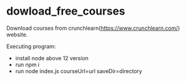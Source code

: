 # dowload_free_courses
Download courses from crunchlearn(https://www.crunchlearn.com/) website.

Executing program:
- install node above 12 version
- run npm i
- run node index.js courseUrl=url saveDir=directory
